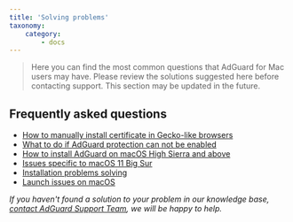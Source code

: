```yaml
---
title: 'Solving problems'
taxonomy:
    category:
        - docs
---
```


>Here you can find the most common questions that AdGuard for Mac users may have. Please review the solutions suggested here before contacting support. 
>This section may be updated in the future. 

## Frequently asked questions
 * [How to manually install certificate in Gecko-like browsers](https://kb.adguard.com/en/macos/solving-problems/install-cert)
 * [What to do if AdGuard protection can not be enabled](https://kb.adguard.com/en/macos/solving-problems/protection-cannot-be-enabled)
 * [How to install AdGuard on macOS High Sierra and above](https://kb.adguard.com/en/macos/solving-problems/high-sierra-compatibility)
 * [Issues specific to macOS 11 Big Sur](https://kb.adguard.com/en/macos/solving-problems/big-sur-issues)
 * [Installation problems solving](https://kb.adguard.com/en/macos/solving-problems/installation-issues)
 * [Launch issues on macOS](https://kb.adguard.com/en/macos/solving-problems/launch-issues)

*If you haven't found a solution to your problem in our knowledge base, [сontact AdGuard Support Team](http://kb.adguard.com/en/technical-support), we will be happy to help.*
